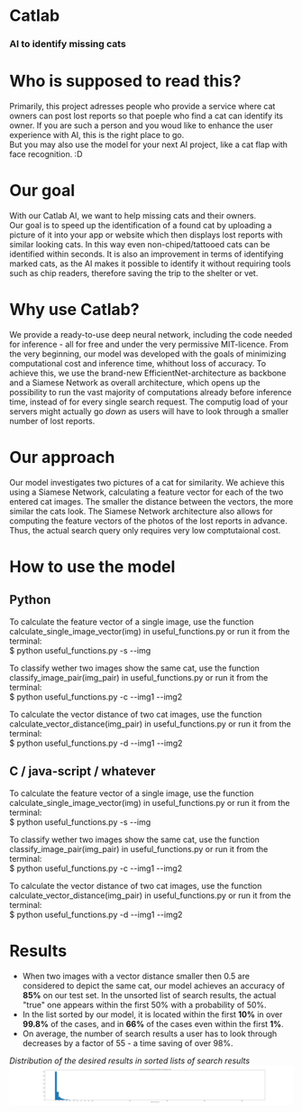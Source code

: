 # Catlab
### AI to identify missing cats

# Who is supposed to read this?
Primarily, this project adresses people who provide a service where cat owners can post lost reports so that poeple who find a cat can identify its owner. If you are such a person and you woud like to enhance the user experience with AI, this is the right place to go. <br>
But you may also use the model for your next AI project, like a cat flap with face recognition. :D

# Our goal
With our Catlab AI, we want to help missing cats and their owners. <br>
Our goal is to speed up the identification of a found cat by uploading a picture of it into your app or website which then displays lost reports with similar looking cats. In this way even non-chiped/tattooed cats can be identified within seconds. It is also an improvement in terms of identifying marked cats, as the AI makes it possible to identify it without requiring tools such as chip readers, therefore saving the trip to the shelter or vet.

# Why use Catlab?
We provide a ready-to-use deep neural network, including the code needed for inference - all for free and under the very permissive MIT-licence. From the very beginning, our model was developed with the goals of minimizing computational cost and inference time, whithout loss of accuracy. To achieve this, we use the brand-new EfficientNet-architecture as backbone and a Siamese Network as overall architecture, which opens up the possibility to run the vast majority of computations already before inference time, instead of for every single search request. The computig load of your servers might actually go _down_ as users will have to look through a smaller number of lost reports.

# Our approach
Our model investigates two pictures of a cat for similarity. We achieve this using a Siamese Network, calculating a feature vector for each of the two entered cat images. The smaller the distance between the vectors, the more similar the cats look. 
The Siamese Network architecture also allows for computing the feature vectors of the photos of the lost reports in advance. Thus, the actual search query only requires very low comptutaional cost. 

# How to use the model
## Python
To calculate the feature vector of a single image, use the function calculate_single_image_vector(img) in useful_functions.py or run it from the terminal:<br>
$ python useful_functions.py -s --img

To classify wether two images show the same cat, use the function classify_image_pair(img_pair) in useful_functions.py or run it from the terminal:<br>
$ python useful_functions.py -c --img1 --img2

To calculate the vector distance of two cat images, use the function calculate_vector_distance(img_pair) in useful_functions.py or run it from the terminal:<br>
$ python useful_functions.py -d --img1 --img2

## C / java-script / whatever
To calculate the feature vector of a single image, use the function calculate_single_image_vector(img) in useful_functions.py or run it from the terminal:<br>
$ python useful_functions.py -s --img

To classify wether two images show the same cat, use the function classify_image_pair(img_pair) in useful_functions.py or run it from the terminal:<br>
$ python useful_functions.py -c --img1 --img2

To calculate the vector distance of two cat images, use the function calculate_vector_distance(img_pair) in useful_functions.py or run it from the terminal:<br>
$ python useful_functions.py -d --img1 --img2

# Results
* When two images with a vector distance smaller then 0.5 are considered to depict the same cat, our model achieves an accuracy of **85%** on our test set.
In the unsorted list of search results, the actual "true" one appears within the first 50% with a probability of 50%. <br>
* In the list sorted by our model, it is located within the first **10%** in over **99.8%** of the cases, and in **66%** of the cases even within the first **1%**. <br>
* On average, the number of search results a user has to look through decreases by a factor of 55 - a time saving of over 98%.

*Distribution of the desired results in sorted lists of search results*
![Histogram](https://github.com/Leonard-P/Catlab/blob/main/histogram.png)
